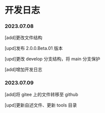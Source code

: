 # 开发日志
### 2023.07.08
[add]更改文件结构

[upd]发布 2.0.0.Beta.01 版本

[upd]更改 develop 分支结构，将 main 分支保护

[add]增加开发日志

### 2023.07.09
[add]将 gitee 上的文件转移至 github

[upd]更新自述文件、更新 tools 目录
